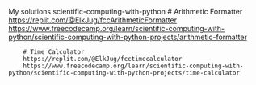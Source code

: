 My solutions
	scientific-computing-with-python
		# Arithmetic Formatter
		https://replit.com/@ElkJug/fccArithmeticFormatter
		https://www.freecodecamp.org/learn/scientific-computing-with-python/scientific-computing-with-python-projects/arithmetic-formatter

		# Time Calculator
		https://replit.com/@ElkJug/fcctimecalculator
		https://www.freecodecamp.org/learn/scientific-computing-with-python/scientific-computing-with-python-projects/time-calculator